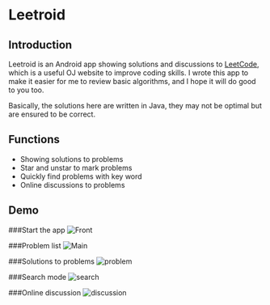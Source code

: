 Leetroid
========

Introduction
------------
Leetroid is an Android app showing solutions and discussions to [LeetCode](http://www.leetcode.com/), which is a useful OJ website to improve coding skills. I wrote this app to make it easier for me to review basic algorithms, and I hope it will do good to you too. 

Basically, the solutions here are written in Java, they may not be optimal but are ensured to be correct. 

Functions
---------
* Showing solutions to problems
* Star and unstar to mark problems
* Quickly find problems with key word
* Online discussions to problems

Demo
----
###Start the app
![Front](https://github.com/zhouyizirui/Leetroid/blob/master/screenshots/front.png)

###Problem list
![Main](https://github.com/zhouyizirui/Leetroid/blob/master/screenshots/main.png)

###Solutions to problems
![problem](https://github.com/zhouyizirui/Leetroid/blob/master/screenshots/problem.png)

###Search mode
![search](https://github.com/zhouyizirui/Leetroid/blob/master/screenshots/search.png)

###Online discussion
![discussion](https://github.com/zhouyizirui/Leetroid/blob/master/screenshots/discussion.png)

 
